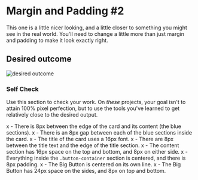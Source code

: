 # Margin and Padding #2

This one is a little nicer looking, and a little closer to something you might see in the real world. You'll need to change a little more than just margin and padding to make it look exactly right.

## Desired outcome
![desired outcome](./desired-outcome.png)

### Self Check
Use this section to check your work. On _these_ projects, your goal isn't to attain 100% pixel perfection, but to use the tools you've learned to get relatively close to the desired output.

x - There is 8px between the edge of the card and its content (the blue sections).
x - There is an 8px gap between each of the blue sections inside the card.
x - The title of the card uses a 16px font.
x - There are 8px between the title text and the edge of the title section.
x - The content section has 16px space on the top and bottom, and 8px on either side.
x - Everything inside the `.button-container` section is centered, and there is 8px padding.
x - The Big Button is centered on its own line.
x - The Big Button has 24px space on the sides, and 8px on top and bottom.
